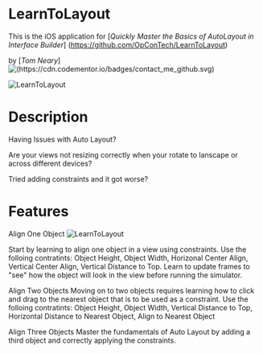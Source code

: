 # LearnToLayout

This is the iOS application for
[*Quickly Master the Basics of AutoLayout in Interface Builder*] (https://github.com/OpConTech/LearnToLayout)

by [*Tom Neary*] 
![(https://cdn.codementor.io/badges/contact_me_github.svg)](https://www.codementor.io/tomneary?utm_source=github&utm_medium=button&utm_term=tomneary&utm_campaign=github)

![LearnToLayout](https://www.knowledgekeeper.com/assets/githubProjects/LearnToLayout_01.png)


# Description

Having Issues with Auto Layout? 

Are your views not resizing correctly when your rotate to lanscape or across different devices?

Tried adding constraints and it got worse?

# Features

Align One Object
![LearnToLayout](https://www.knowledgekeeper.com/assets/githubProjects/LearnToLayout_02.png)

Start by learning to align one object in a view using constraints. Use the folloing contratints: Object Height, Object Width, Horizonal Center Align, Vertical Center Align, Vertical Distance to Top. Learn to update frames to "see" how the object will look in the view before running the simulator. 


Align Two Objects
Moving on to two objects requires learning how to click and drag to the nearest object that is to be used as a constraint. Use the folloing contratints: Object Height, Object Width, Vertical Distance to Top, Horizontal Distance to Nearest Object, Align to Nearest Object


Align Three Objects
Master the fundamentals of Auto Layout by adding a third object and correctly applying the constraints.

